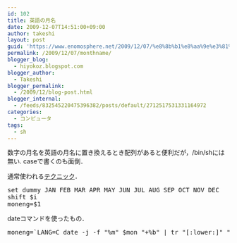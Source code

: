 ```yaml
---
id: 102
title: 英語の月名
date: 2009-12-07T14:51:00+09:00
author: takeshi
layout: post
guid: 'https://www.enomosphere.net/2009/12/07/%e8%8b%b1%e8%aa%9e%e3%81%ae%e6%9c%88%e5%90%8d/'
permalink: /2009/12/07/monthname/
blogger_blog:
  - hiyokoz.blogspot.com
blogger_author:
  - Takeshi
blogger_permalink:
  - /2009/12/blog-post.html
blogger_internal:
  - /feeds/832545220475396382/posts/default/2712517531331164972
categories:
  - コンピュータ
tags:
  - sh
---
```

数字の月名を英語の月名に置き換えるとき配列があると便利だが，/bin/shには無い. caseで書くのも面倒．

通常使われる<a href="http://www.mogami.com/unix/sh-array.html">テクニック</a>．
<pre>
set dummy JAN FEB MAR APR MAY JUN JUL AUG SEP OCT NOV DEC
shift $i
moneng=$1</pre>
dateコマンドを使ったもの．
<pre>
moneng=`LANG=C date -j -f "%m" $mon "+%b" | tr "[:lower:]" "[:upper:]"`</pre>